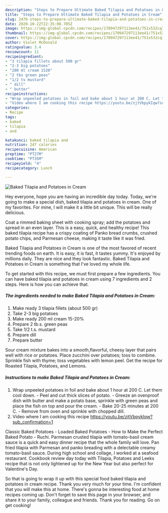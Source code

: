 ```yaml
---
description: "Steps to Prepare Ultimate Baked Tilapia and Potatoes in Cream"
title: "Steps to Prepare Ultimate Baked Tilapia and Potatoes in Cream"
slug: 2476-steps-to-prepare-ultimate-baked-tilapia-and-potatoes-in-cream
date: 2020-10-22T22:35:08.705Z
image: https://img-global.cpcdn.com/recipes/170947297113ee41/751x532cq70/baked-tilapia-and-potatoes-in-cream-recipe-main-photo.jpg
thumbnail: https://img-global.cpcdn.com/recipes/170947297113ee41/751x532cq70/baked-tilapia-and-potatoes-in-cream-recipe-main-photo.jpg
cover: https://img-global.cpcdn.com/recipes/170947297113ee41/751x532cq70/baked-tilapia-and-potatoes-in-cream-recipe-main-photo.jpg
author: Violet McDonald
ratingvalue: 3.4
reviewcount: 11
recipeingredient:
- "3 tilapia fillets about 500 gr"
- "2-3 big potatoes"
- "200 ml cream 1520"
- "2 tbs green peas"
- "1/2 ts mustard"
- " dill"
- " butter"
recipeinstructions:
- "Wrap unpeeled potatoes in foil and bake about 1 hour at 200 C. Let them cool down. Peel and cut thick slices of potato.  Greeze an ovenproof dish with butter and make a potato base, sprinkle with green peas and place the fish on top and pour the cream. Bake 20-25 minutes at 200 C. Remove from oven and sprinkle with chopped dill."
- "Video where I am cooking this recipe https://youtu.be/zjtVbpykIqw?sub_confirmation=1"
categories:
- Recipe
tags:
- baked
- tilapia
- and

katakunci: baked tilapia and 
nutrition: 247 calories
recipecuisine: American
preptime: "PT27M"
cooktime: "PT35M"
recipeyield: "4"
recipecategory: Lunch

---
```



![Baked Tilapia and Potatoes in Cream](https://img-global.cpcdn.com/recipes/170947297113ee41/751x532cq70/baked-tilapia-and-potatoes-in-cream-recipe-main-photo.jpg)

Hey everyone, hope you are having an incredible day today. Today, we're going to make a special dish, baked tilapia and potatoes in cream. One of my favorites. For mine, I will make it a little bit unique. This will be really delicious.

Coat a rimmed baking sheet with cooking spray; add the potatoes and spread in an even layer. This is a easy, quick, and healthy recipe! This baked tilapia recipe has a crispy coating of Panko bread crumbs, crushed potato chips, and Parmesan cheese, making it taste like it was fried.

Baked Tilapia and Potatoes in Cream is one of the most favored of recent trending foods on earth. It is easy, it is fast, it tastes yummy. It's enjoyed by millions daily. They are nice and they look fantastic. Baked Tilapia and Potatoes in Cream is something that I've loved my whole life.


To get started with this recipe, we must first prepare a few ingredients. You can have baked tilapia and potatoes in cream using 7 ingredients and 2 steps. Here is how you can achieve that.

<!--inarticleads1-->

##### The ingredients needed to make Baked Tilapia and Potatoes in Cream:

1. Make ready 3 tilapia fillets (about 500 gr)
1. Take 2-3 big potatoes
1. Make ready 200 ml cream 15-20%
1. Prepare 2 tb.s. green peas
1. Take 1/2 t.s. mustard
1. Prepare  dill
1. Prepare  butter


Sour cream mixture bakes into a smooth,flavorful, cheesy layer that pairs well with rice or potatoes. Place zucchini over potatoes; toss to combine. Sprinkle fish with thyme; toss vegetables with lemon peel. Get the recipe for Roasted Tilapia, Potatoes, and Lemons. 

<!--inarticleads2-->

##### Instructions to make Baked Tilapia and Potatoes in Cream:

1. Wrap unpeeled potatoes in foil and bake about 1 hour at 200 C. Let them cool down. - Peel and cut thick slices of potato.  - Greeze an ovenproof dish with butter and make a potato base, sprinkle with green peas and place the fish on top and pour the cream. - Bake 20-25 minutes at 200 C. - Remove from oven and sprinkle with chopped dill.
1. Video where I am cooking this recipe https://youtu.be/zjtVbpykIqw?sub_confirmation=1


Classic Baked Potatoes - Loaded Baked Potatoes - How to Make the Perfect Baked Potato - Ruchi. Parmesan crusted tilapia with tomato-basil cream sauce is a quick and easy dinner recipe that the whole family will love. Pan fried tilapia with Parmesan and panko breading with a delectable creamy tomato-basil sauce. During high school and collage, I worked at a seafood restaurant. Cookbook review day today with Tilapia, Potatoes and Leeks recipe that is not only lightened up for the New Year but also perfect for Valentine&#39;s Day. 

So that is going to wrap it up with this special food baked tilapia and potatoes in cream recipe. Thank you very much for your time. I'm confident that you will make this at home. There's gonna be interesting food at home recipes coming up. Don't forget to save this page in your browser, and share it to your family, colleague and friends. Thank you for reading. Go on get cooking!
